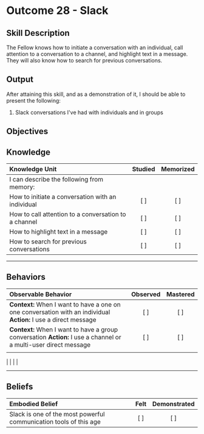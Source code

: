 # Outcome 28 - Slack

**Skill Description**
----------
The Fellow knows how to initiate a conversation with an individual, call attention to a conversation to a channel, and highlight text in a message.   They will also know how to search for previous conversations.


**Output**
----------
After attaining this skill, and as a demonstration of it, I should be able to present the following:

1. Slack conversations I've had with individuals and in groups


**Objectives**
----------
## **Knowledge**


| Knowledge Unit   |      Studied      | Memorized |
|:-------------|:------------------:|:--------:|
| I can describe the following from memory: | | |
| How to initiate a conversation with an individual | [ ] | [ ]  |
| How to call attention to a conversation to a channel | [ ] | [ ]  |
| How to highlight text in a message | [ ] | [ ]  |
| How to search for previous conversations | [ ] | [ ]  |



----------


## **Behaviors**

| Observable Behavior   |      Observed      | Mastered |
|:-------------|:------------------:|:--------:|
| **Context:** When I want to have a one on one conversation with an individual **Action:** I use a direct message | [ ] | [ ] |
| **Context:** When I want to have a group conversation **Action:** I use a channel or a multi-user direct message | [ ] | [ ] |
| | | |

| | | |


----------


## **Beliefs**


| Embodied Belief   |      Felt      | Demonstrated |
|:-------------|:------------------:|:--------:|
| Slack is one of the most powerful communication tools of this age | [ ] | [ ] |

